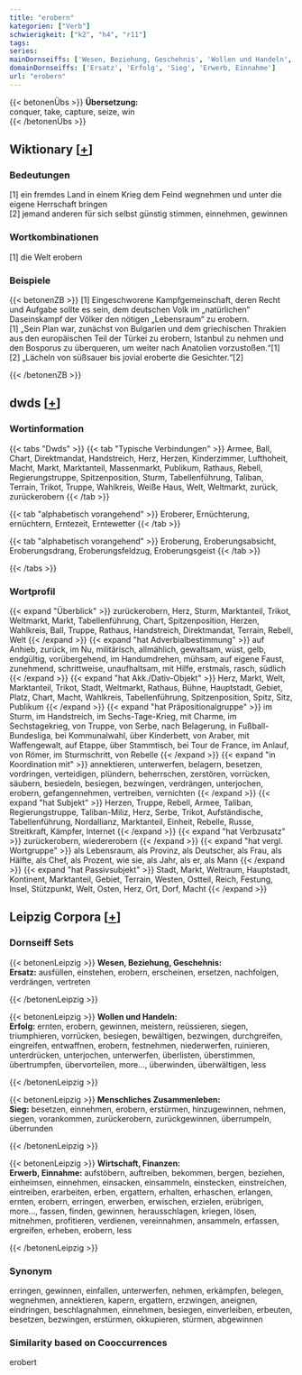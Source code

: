 ```yaml
---
title: "erobern"
kategorien: ["Verb"]
schwierigkeit: ["k2", "h4", "r11"]
tags:
series:
mainDornseiffs: ['Wesen, Beziehung, Geschehnis', 'Wollen und Handeln', 'Menschliches Zusammenleben', 'Wirtschaft, Finanzen']
domainDornseiffs: ['Ersatz', 'Erfolg', 'Sieg', 'Erwerb, Einnahme']
url: "erobern"
---
```


{{< betonenÜbs >}}
**Übersetzung:**  
conquer, take, capture, seize, win  
{{< /betonenÜbs >}}

## Wiktionary [[+](https://de.wiktionary.org/wiki/erobern)]

### Bedeutungen
[1] ein fremdes Land in einem Krieg dem Feind wegnehmen und unter die eigene Herrschaft bringen  
[2] jemand anderen für sich selbst günstig stimmen, einnehmen, gewinnen  

### Wortkombinationen
[1] die Welt erobern  

### Beispiele
{{< betonenZB >}}
[1] Eingeschworene Kampfgemeinschaft, deren Recht und Aufgabe sollte es sein, dem deutschen Volk im „natürlichen“ Daseinskampf der Völker den nötigen „Lebensraum“ zu erobern.  
[1] „Sein Plan war, zunächst von Bulgarien und dem griechischen Thrakien aus den europäischen Teil der Türkei zu erobern, Istanbul zu nehmen und den Bosporus zu überqueren, um weiter nach Anatolien vorzustoßen.“[1]  
[2] „Lächeln von süßsauer bis jovial eroberte die Gesichter.“[2]  

{{< /betonenZB >}}


## dwds [[+](https://www.dwds.de/wb/erobern)]

### Wortinformation
{{< tabs "Dwds" >}}
{{< tab "Typische Verbindungen" >}}
Armee, Ball, Chart, Direktmandat, Handstreich, Herz, Herzen, Kinderzimmer, Lufthoheit, Macht, Markt, Marktanteil, Massenmarkt, Publikum, Rathaus, Rebell, Regierungstruppe, Spitzenposition, Sturm, Tabellenführung, Taliban, Terrain, Trikot, Truppe, Wahlkreis, Weiße Haus, Welt, Weltmarkt, zurück, zurückerobern
{{< /tab >}}

{{< tab "alphabetisch vorangehend" >}}
Eroberer, Ernüchterung, ernüchtern, Erntezeit, Erntewetter
{{< /tab >}}

{{< tab "alphabetisch vorangehend" >}}
Eroberung, Eroberungsabsicht, Eroberungsdrang, Eroberungsfeldzug, Eroberungsgeist
{{< /tab >}}

{{< /tabs >}}

### Wortprofil
{{< expand "Überblick" >}} zurückerobern, Herz, Sturm, Marktanteil, Trikot, Weltmarkt, Markt, Tabellenführung, Chart, Spitzenposition, Herzen, Wahlkreis, Ball, Truppe, Rathaus, Handstreich, Direktmandat, Terrain, Rebell, Welt {{< /expand >}}
{{< expand "hat Adverbialbestimmung" >}} auf Anhieb, zurück, im Nu, militärisch, allmählich, gewaltsam, wüst, gelb, endgültig, vorübergehend, im Handumdrehen, mühsam, auf eigene Faust, zunehmend, schrittweise, unaufhaltsam, mit Hilfe, erstmals, rasch, südlich {{< /expand >}}
{{< expand "hat Akk./Dativ-Objekt" >}} Herz, Markt, Welt, Marktanteil, Trikot, Stadt, Weltmarkt, Rathaus, Bühne, Hauptstadt, Gebiet, Platz, Chart, Macht, Wahlkreis, Tabellenführung, Spitzenposition, Spitz, Sitz, Publikum {{< /expand >}}
{{< expand "hat Präpositionalgruppe" >}} im Sturm, im Handstreich, im Sechs-Tage-Krieg, mit Charme, im Sechstagekrieg, von Truppe, von Serbe, nach Belagerung, in Fußball-Bundesliga, bei Kommunalwahl, über Kinderbett, von Araber, mit Waffengewalt, auf Etappe, über Stammtisch, bei Tour de France, im Anlauf, von Römer, im Sturmschritt, von Rebelle {{< /expand >}}
{{< expand "in Koordination mit" >}} annektieren, unterwerfen, belagern, besetzen, vordringen, verteidigen, plündern, beherrschen, zerstören, vorrücken, säubern, besiedeln, besiegen, bezwingen, verdrängen, unterjochen, erobern, gefangennehmen, vertreiben, vernichten {{< /expand >}}
{{< expand "hat Subjekt" >}} Herzen, Truppe, Rebell, Armee, Taliban, Regierungstruppe, Taliban-Miliz, Herz, Serbe, Trikot, Aufständische, Tabellenführung, Nordallianz, Marktanteil, Einheit, Rebelle, Russe, Streitkraft, Kämpfer, Internet {{< /expand >}}
{{< expand "hat Verbzusatz" >}} zurückerobern, wiedererobern {{< /expand >}}
{{< expand "hat vergl. Wortgruppe" >}} als Lebensraum, als Provinz, als Deutscher, als Frau, als Hälfte, als Chef, als Prozent, wie sie, als Jahr, als er, als Mann {{< /expand >}}
{{< expand "hat Passivsubjekt" >}} Stadt, Markt, Weltraum, Hauptstadt, Kontinent, Marktanteil, Gebiet, Terrain, Westen, Ostteil, Reich, Festung, Insel, Stützpunkt, Welt, Osten, Herz, Ort, Dorf, Macht {{< /expand >}}

## Leipzig Corpora [[+](https://corpora.uni-leipzig.de/en/res?word=erobern&corpusId=deu_newscrawl-public_2018)]

### Dornseiff Sets
{{< betonenLeipzig >}}
**Wesen, Beziehung, Geschehnis:**  
**Ersatz:** ausfüllen, einstehen, erobern, erscheinen, ersetzen, nachfolgen, verdrängen, vertreten  

{{< /betonenLeipzig >}}


{{< betonenLeipzig >}}
**Wollen und Handeln:**  
**Erfolg:** ernten, erobern, gewinnen, meistern, reüssieren, siegen, triumphieren, vorrücken, besiegen, bewältigen, bezwingen, durchgreifen, eingreifen, entwaffnen, erobern, festnehmen, niederwerfen, ruinieren, unterdrücken, unterjochen, unterwerfen, überlisten, überstimmen, übertrumpfen, übervorteilen, more..., überwinden, überwältigen, less  

{{< /betonenLeipzig >}}


{{< betonenLeipzig >}}
**Menschliches Zusammenleben:**  
**Sieg:** besetzen, einnehmen, erobern, erstürmen, hinzugewinnen, nehmen, siegen, vorankommen, zurückerobern, zurückgewinnen, überrumpeln, überrunden  

{{< /betonenLeipzig >}}


{{< betonenLeipzig >}}
**Wirtschaft, Finanzen:**  
**Erwerb, Einnahme:** aufstöbern, auftreiben, bekommen, bergen, beziehen, einheimsen, einnehmen, einsacken, einsammeln, einstecken, einstreichen, eintreiben, erarbeiten, erben, ergattern, erhalten, erhaschen, erlangen, ernten, erobern, erringen, erwerben, erwischen, erzielen, erübrigen, more..., fassen, finden, gewinnen, herausschlagen, kriegen, lösen, mitnehmen, profitieren, verdienen, vereinnahmen, ansammeln, erfassen, ergreifen, erheben, erobern, less  

{{< /betonenLeipzig >}}

### Synonym
erringen, gewinnen, einfallen, unterwerfen, nehmen, erkämpfen, belegen, wegnehmen, annektieren, kapern, ergattern, erzwingen, aneignen, eindringen, beschlagnahmen, einnehmen, besiegen, einverleiben, erbeuten, besetzen, bezwingen, erstürmen, okkupieren, stürmen, abgewinnen


### Similarity based on Cooccurrences
erobert

